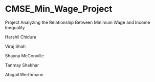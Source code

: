 # CMSE_Min_Wage_Project
Project Analyzing the Relationship Between Minimum Wage and Income Inequality

Harshil Chidura

Viraj Shah

Shayna McConville

Tanmay Shekhar

Abigail Werthmann
